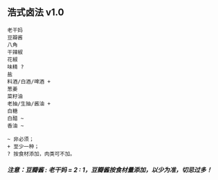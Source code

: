 ## 浩式卤法 v1.0
```
老干妈
豆瓣酱
八角
干辣椒
花椒
味精 ?
盐
料酒/白酒/啤酒 +
葱姜
菜籽油
老抽/生抽/酱油 +
白糖
白醋 ~
香油 ~

~ 非必须；
+ 至少一种；
? 按食材添加，肉类可不加。
``` 
##### 注意：豆瓣酱 : 老干妈 = 2 : 1，豆瓣酱按食材量添加，以少为准，切忌过多！
